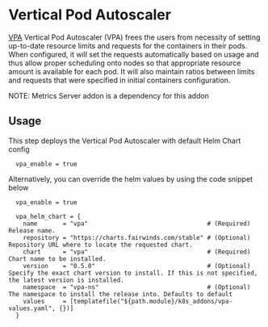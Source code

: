 # Vertical Pod Autoscaler
[VPA](https://github.com/kubernetes/autoscaler/tree/master/vertical-pod-autoscaler) Vertical Pod Autoscaler (VPA) frees the users from necessity of setting up-to-date resource limits and requests for the containers in their pods. When configured, it will set the requests automatically based on usage and thus allow proper scheduling onto nodes so that appropriate resource amount is available for each pod. It will also maintain ratios between limits and requests that were specified in initial containers configuration.

NOTE: Metrics Server addon is a dependency for this addon

## Usage

This step deploys the Vertical Pod Autoscaler with default Helm Chart config

```hcl
  vpa_enable = true
```

Alternatively, you can override the helm values by using the code snippet below

```hcl
  vpa_enable = true

  vpa_helm_chart = {
    name       = "vpa"                                 # (Required) Release name.
    repository = "https://charts.fairwinds.com/stable" # (Optional) Repository URL where to locate the requested chart.
    chart      = "vpa"                                 # (Required) Chart name to be installed.
    version    = "0.5.0"                               # (Optional) Specify the exact chart version to install. If this is not specified, the latest version is installed.
    namespace  = "vpa-ns"                              # (Optional) The namespace to install the release into. Defaults to default
    values     = [templatefile("${path.module}/k8s_addons/vpa-values.yaml", {})]
  }
```
